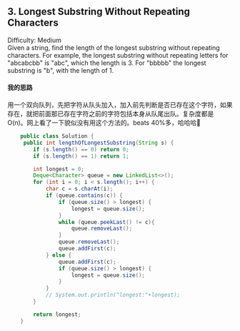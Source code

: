 ## 3. Longest Substring Without Repeating Characters
Difficulty: Medium  
Given a string, find the length of the longest substring without repeating characters. For example, the longest substring without repeating letters for "abcabcbb" is "abc", which the length is 3. For "bbbbb" the longest substring is "b", with the length of 1.  

#### 我的思路  
用一个双向队列，先把字符从队头加入，加入前先判断是否已存在这个字符，如果存在，就把前面那已存在字符之前的字符包括本身从队尾出队。复杂度都是O(n)。网上看了一下貌似没有用这个方法的。beats 40%多，哈哈哈😬  
``` java
    public class Solution {
     public int lengthOfLongestSubstring(String s) {
        if (s.length() == 0) return 0;
        if (s.length() == 1) return 1;

        int longest = 0;
        Deque<Character> queue = new LinkedList<>();
        for (int i = 0; i < s.length(); i++) {
            char c = s.charAt(i);
            if (queue.contains(c)) {
                if (queue.size() > longest) {
                    longest = queue.size();
                }
                while (queue.peekLast() != c){
                    queue.removeLast();
                }
                queue.removeLast();
                queue.addFirst(c);
            } else {
                queue.addFirst(c);
                if (queue.size() > longest) {
                    longest = queue.size();
                }
            }
            // System.out.println("longest:"+longest);
        }

        return longest;
    }
```